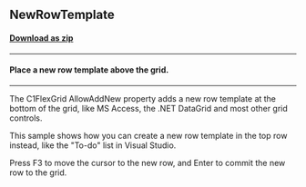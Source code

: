 ## NewRowTemplate
#### [Download as zip](https://grapecity.github.io/DownGit/#/home?url=https://github.com/GrapeCity/ComponentOne-WinForms-Samples/tree/master/NetFramework\FlexGrid\CS\NewRowTemplate)
____
#### Place a new row template above the grid.
____
The C1FlexGrid AllowAddNew property adds a new row template at the bottom of the grid, like MS Access, the .NET DataGrid and most other grid controls. 

This sample shows how you can create a new row template in the top row instead, like the "To-do" list in Visual Studio. 

Press F3 to move the cursor to the new row, and Enter to commit the new row to the grid. 